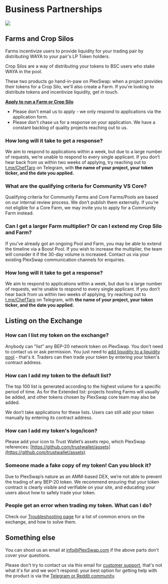# Business Partnerships

![](broken-reference)

## Farms and Crop Silos

Farms incentivize users to provide liquidity for your trading pair by distributing WAYA to your pair's LP Token holders.

Crop Silos are a way of distributing your tokens to BSC users who stake WAYA in the pool.

These two products go hand-in-paw on PlexSwap: when a project provides their tokens for a Crop Silo, we'll also create a Farm. If you're looking to distribute tokens and incentivize liquidity, get in touch.

**​**[**Apply to run a Farm or Crop Silo**](https://docs.google.com/forms/d/e/1FAIpQLSfQNsAfh98SAfcqJKR3is2hdvMRdnvfd2F3Hql96vXHgIi3Bw/viewform)**​**

* Please don't email us to apply - we only respond to applications via the application form.
* Please don't chase us for a response on your application. We have a constant backlog of quality projects reaching out to us.

### How long will it take to get a response?

We aim to respond to applications within a week, but due to a large number of requests, we’re unable to respond to every single applicant. If you don’t hear back from us within two weeks of applying, try reaching out to[ t.me/ChefTaro](https://t.me/ChefTaro) on Telegram, with **the name of your project, your token ticker, and the date you applied.**

### What are the qualifying criteria for Community VS Core?

Qualifying criteria for Community Farms and Core Farms/Pools are based on our internal review process. We don’t publish them externally. If you’re not eligible for a Core Farm, we may invite you to apply for a Community Farm instead.

### Can I get a larger Farm multiplier? Or can I extend my Crop Silo and Farm?

If you’ve already got an ongoing Pool and Farm, you may be able to extend the timeline via a Boost Pool. If you wish to increase the multiplier, the team will consider it if the 30-day volume is increased. Contact us via your existing PlexSwap communication channels for enquiries.

### How long will it take to get a response?

We aim to respond to applications within a week, but due to a large number of requests, we’re unable to respond to every single applicant. If you don’t hear back from us within two weeks of applying, try reaching out to[ t.me/ChefTaro](https://t.me/ChefTaro) on Telegram, with **the name of your project, your token ticker, and the date you applied.**

## Listing on the Exchange <a href="#exchange" id="exchange"></a>

### How can I list my token on the exchange?

Anybody can "list" any BEP-20 network token on PlexSwap. You don't need to contact us or ask permission. You just need to [add liquidity to a liquidity pool](../products/PlexSwap-exchange/PlexSwap-pools.md) - that's it. Traders can then trade your token by entering your token's contract address.

### How can I add my token to the default list?

The top 100 list is generated according to the highest volume for a specific period of time. As for the Extended list: projects hosting Farms will usually be added, and other tokens chosen by PlexSwap core team may also be added.

We don’t take applications for these lists. Users can still add your token manually by entering its contract address.

### How can I add my token's logo/icon?

Please add your icon to Trust Wallet’s assets repo, which PlexSwap references: [https://github.com/trustwallet/assets](https://github.com/trustwallet/assets)

### Someone made a fake copy of my token! Can you block it?

Due to PlexSwap’s nature as an AMM-based DEX, we’re not able to prevent the trading of any BEP-20 token. We recommend ensuring that your token contract is clearly visible and verifiable on your site, and educating your users about how to safely trade your token.

### People get an error when trading my token. What can I do?

Check our [Troubleshooting page](../help-support/troubleshooting.md) for a list of common errors on the exchange, and how to solve them.

## Something else

You can shoot us an email at info@PlexSwap.com if the above parts don't cover your questions.

Please don't try to contact us via this email for [customer support](../help-support/customer-support.md), that's not what it's for and we won't respond: your best option for getting help with the product is via the [Telegram or Reddit community](broken-reference).
